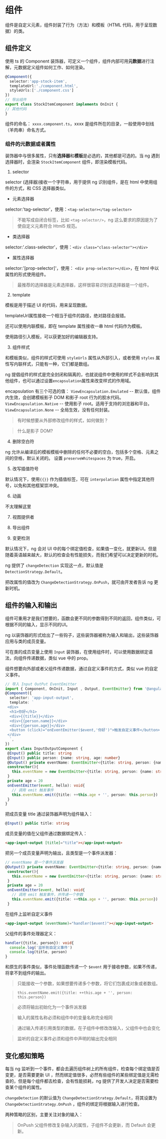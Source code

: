 # 组件

组件是自定义元素，组件封装了行为（方法）和模板（HTML 代码，用于呈现数据）的类。

## 组件定义

使用 ts 的 Component 装饰器，可定义一个组件，组件内部可用**元数据**进行注解，元数据定义组件如何工作、如何渲染。

```ts
@Component({
  selector:'app-stock-item',
  templateUrl:'./component.html',
  styleUrls:['./component.css']
})
// 导出组件
export class StockItemComponent implements OnInit {
// 其他代码
}
```

组件的命名：
`xxxx.component.ts`，xxxx 是组件所在的目录，一般使用中划线（羊肉串）命名方式。

### 组件的元数据或者属性

装饰器中与很多属性，只有**选择器**和**模板**是必选的，其他都是可选的。当 ng 遇到选择器时，会渲染 `StockItemComponent` 组件，即渲染模板代码。

1. selector 

selector (选择器)接收一个字符串，用于提供 ng 识别组件，是在 html 中使用组件的方式，和 CSS 选择器类似。

- 元素选择器

 selector:'tag-selector'，使用：`<tag-selector></tag-selector>`
> 不能写成自闭合标签，比如 `<tag-selector/>`，ng 这么要求的原因是为了使自定义元素符合 Html5 规范。

- 类选择器

 selector:'.class-selector'，使用：`<div class="class-selector"></div>`

- 属性选择器

 selector:'[prop-selector]'，使用： `<div prop-selector></div>`，在 html 中以属性的形式使用组件。

> 最推荐的选择器是元素选择器，这样很容易识别该选择器是一个组件。


2. template 

模板是用于描述 UI 的代码，用来呈现数据。

templateUrl属性接收一个相当于组件的路径，绝对路径会报错。

还可以使用内联模板，即在 template 属性接收一串 html 代码作为模板。

使用路径引入模板，可以获更加好的编辑器支持。

3. 组件样式

和模板类似，组件的样式可使用 `styleUrls` 属性从外部引入，或者使用 `styles` 属性写内联样式，只能有一种，它们都是数组。

ng 提倡组件的样式是完全封闭和隔离的，也就说组件中使用的样式不会影响到其他组件，也可以通过设置`encapsulation`属性来改变样式的作用域。

encapsulation 有三个可选的值：
`ViewEncapsulation.Emulated` -- 默认值，组件内生效，会创建模板影子 DOM 和影子 root 行为的胶水代码。
`ViewEncapsulation.Native` -- 使用影子 root。适用于支持的浏览器和平台。
`ViewEncapsulation.None` -- 全局生效，没有任何封装。

<!-- TODO -->
> 有时候想要从外部修改组件的样式，如何做到？

<!-- TODO -->
> 什么是影子 DOM?

4. 删除空白符

ng 允许从编译后的模板模板中删除的任何不必要的空白，包括多个空格、元素之间的空格，默认关闭的。
设置 `preserveWhitespaces` 为 true，开启。

5. 改写插值符号

默认情况下，使用`{{}}` 作为插值标签，可在 `interpolation` 属性中指定其他符号，以免和其他框架崇冲突。

6. 动画

<!-- TODO -->
不太理解这里

7. 视图提供者

<!-- TODO 不太理解-->

8. 导出组件

<!-- TODO 没理解 -->

9. 变更检测

默认情况下，ng 会对 UI 中的每个绑定值检查，如果值一变化，就更新UI。但是随着英语越来越大，默认的检查会有性能损失，而我们希望可以决定更新的时机。

ng 提供了 `changeDetection` 实现这一点，默认值是`DetectionStrategy.Default`。

把改属性的值改为 `ChangeDetectionStrategy.OnPush`，就可由开发者告诉 ng 更新时机。


## 组件的输入和输出

组件可重用才是我们想要的，函数会更不同的参数得到不同的返回，组件类似，可根据不同的输入，显示不同的UI。

ng 以装饰器的形式给出了一些钩子，这些装饰器被称为输入和输出，这些装饰器应用与类的成员变量。

可在类的成员变量上使用 `Input` 装饰器，在使用组件时，可以使用数据绑定语法，向组件传递数据，类似 vue 中的 prop。

组件想要向外部或者父组件传递数据，通过自定义事件的方式，类似 vue 的自定义事件。

```ts
// 导入 Input OutPut EventEmitter 
import { Component, OnInit, Input , Output, EventEmitter} from '@angular/core'
@Component({
  selector: 'app-input-output',
  template: `
 <div>
  <h1>你好</h1>
  <div>{{title}}</div>
  <div>{{person.name}}</div>
  <div>{{person.age}}</div>
  <button (click)="onEventEmitter($event,'你好')">触发自定义事件</button>
 </div>
  `,
})
export class InputOutputComponent {
 @Input() public title: string
 @Input() public person: {name: string, age: number}
 @Output() private eventName: EventEmitter<{title: string, person: {name: string, age: number}}> // 声明输出的类型：事件
 constructor(){
   this.eventName = new EventEmitter<{title: string, person: {name: string, age: number}}>() // 初始化事件对象
 }
 private age = 20
 onEventEmitter(event, hello): void{
   // 调用 emit 触发事件
   this.eventName.emit({title: ++this.age + '', person: this.person})
 }
}
```

把成员变量 title 通过装饰器声明为组件输入：
```ts
@Input() public title: string
```

成员变量的值在父组件通过数据绑定传入：
```html
<app-input-output [title]="title"></app-input-output>
```

把另一个成员变量声明为输出，且类型是一个事件派发器：
```ts
// eventName 是一个事件派发器
@Output() private eventName: EventEmitter<{title: string, person: {name: string, age: number}}>
 constructor(){
   this.eventName = new EventEmitter<{title: string, person: {name: string, age: number}}>() // 初始化事件对象
 }
 private age = 20
 onEventEmitter(event, hello): void{
   // 调用 emit 触发事件，并传递一个参数
   this.eventName.emit({title: ++this.age + '', person: this.person})
 }
```

在组件上监听自定义事件

```html
<app-input-output (eventName)="handler($event)"></app-input-output>
```

父组件的事件处理器定义：
```ts
handler({title, person}): void{
  console.log('监听到自定义事件')
  console.log(title, person)
}
```

和原生的事件类似，事件处理函数传递一个 `$event` 用于接收参数，如果不传递，将拿不到组件的输出。

> 只能接收一个参数，如果想要传递多个参数，将它们包裹成对象或者数组。

> `this.eventName.emit({title: ++this.age + '', person: this.person})`

> 必须将输出初始化为一个事件派发器

> 输入的属性名称必须和组件中的变量名称完全相同

> 通过输入传递引用类型的数据，在子组件中修改改输入，父组件中也会变化

> 监听的自定义事件必须和组件中声明的输出完全相同


## 变化感知策略

每当 ng 监听到一个事件，都会去遍历组件树上的所有组件，检查每个绑定值是否变更，是否需要更新 UI ，然而绑定值很多，必然有些组件的某些绑定值是无需检查的，但是每个组件都去检查，会有性能损耗，ng 提供了开发人决定是否需要检查某个组件的属性。

`changeDetection` 的默认值为 `ChangeDetectionStrategy.Default`，将其设置为`ChangeDetectionStrategy.OnPush` ，组件的绑定将根据输入进行检查。

两种策略的区别，主要关注对象的输入：
> OnPush 父组件修改复杂输入的属性，子组件不会更新，而 Default 会更新。


